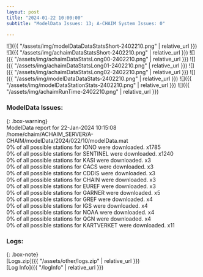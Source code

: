 ```yaml
---
layout: post
title: "2024-01-22 10:00:00"
subtitle: "ModelData Issues: 13; A-CHAIM System Issues: 0"

---
```


![]({{ "/assets/img/modelDataDataStatsShort-2402210.png" | relative_url }})
![]({{ "/assets/img/achaimDataStatsShort-2402210.png" | relative_url }})
![]({{ "/assets/img/achaimDataStatsLong00-2402210.png" | relative_url }})
![]({{ "/assets/img/achaimDataStatsLong01-2402210.png" | relative_url }})
![]({{ "/assets/img/achaimDataStatsLong02-2402210.png" | relative_url }})
![]({{ "/assets/img/modelDataDataStats-2402210.png" | relative_url }})
![]({{ "/assets/img/modelDataStationStats-2402210.png" | relative_url }})
![]({{ "/assets/img/achaimRunTime-2402210.png" | relative_url }})


### ModelData Issues:  
  
{: .box-warning}  
 ModelData report for 22-Jan-2024 10:15:08   
 /home/chaim/ACHAIM_SERVER/A-CHAIM/modelData/2024/022/10/modelData.mat   
 0% of all possible stations for IONO were downloaded. x1785   
 0% of all possible stations for SENTINEL were downloaded. x1240   
 0% of all possible stations for KASI were downloaded. x3   
 0% of all possible stations for CACS were downloaded. x3   
 0% of all possible stations for CDDIS were downloaded. x3   
 0% of all possible stations for CHAIN were downloaded. x3   
 0% of all possible stations for EUREF were downloaded. x3   
 0% of all possible stations for GARNER were downloaded. x5   
 0% of all possible stations for GREF were downloaded. x4   
 0% of all possible stations for IGS were downloaded. x4   
 0% of all possible stations for NOAA were downloaded. x4   
 0% of all possible stations for QGN were downloaded. x4   
 0% of all possible stations for KARTVERKET were downloaded. x11   
  


### Logs:  
  
{: .box-note}  
[Logs.zip]({{ "/assets/other/logs.zip" | relative_url }})  
[Log Info]({{ "/logInfo" | relative_url }})  
